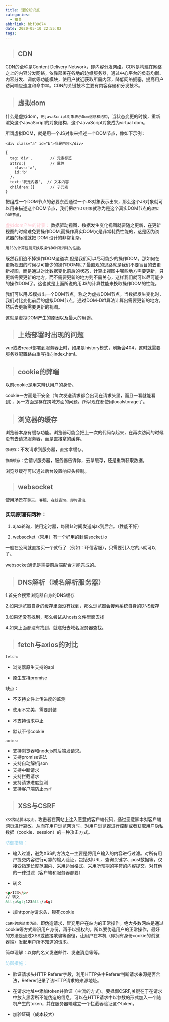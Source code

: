 ```yaml
---
title: 理论知识点
categories:
  - 相关
abbrlink: bbf09674
date: 2020-05-10 22:55:02
tags:
---
```


> ## CDN

CDN的全称是Content Delivery Network，即内容分发网络。CDN是构建在网络之上的内容分发网络，依靠部署在各地的边缘服务器，通过中心平台的负载均衡、内容分发、调度等功能模块，使用户就近获取所需内容，降低网络拥塞，提高用户访问响应速度和命中率。CDN的关键技术主要有内容存储和分发技术。

<!-- more -->

> ## 虚拟dom

什么是虚拟dom，<code>用javaScript对象表示Dom信息和结构</code>，当状态变更的时候，重新
渲染这个JavaScript的对象结构，这个JavaScript对象成为virtual dom。

所谓虚拟DOM，就是用一个JS对象来描述一个DOM节点，像如下示例：
```
<div class="a" id="b">我是内容</div>

{
  tag:'div',        // 元素标签
  attrs:{           // 属性
    class:'a',
    id:'b'
  },
  text:'我是内容',  // 文本内容
  children:[]       // 子元素
}
```
把组成一个DOM节点的必要东西通过一个JS对象表示出来，那么这个JS对象就可以用来描述这个DOM节点，我们把<code>这个JS对象</code>就称为是这个真实DOM节点的<code>虚拟DOM节点</code>。

<font color="pink">虚拟dom产生的背景：</font>
数据驱动视图，数据发生变化视图就要随之更新，在更新视图的时候难免要操作DOM,而操作真实DOM又是非常耗费性能的，这是因为浏览器的标准就把 DOM 设计的非常复杂。

<code>用JS的计算性能来换取操作DOM所消耗的性能。</code>

既然我们逃不掉操作DOM这道坎,但是我们可以尽可能少的操作DOM。那如何在更新视图的时候尽可能少的操作DOM呢？最直观的思路就是我们不要盲目的去更新视图，而是通过对比数据变化前后的状态，计算出视图中哪些地方需要更新，只更新需要更新的地方，而不需要更新的地方则不需关心，这样我们就可以尽可能少的操作DOM了。这也就是上面所说的用JS的计算性能来换取操作DOM的性能。

我们可以用JS模拟出一个DOM节点，称之为虚拟DOM节点。当数据发生变化时，我们对比变化前后的虚拟DOM节点，通过DOM-Diff算法计算出需要更新的地方，然后去更新需要更新的视图。

这就是虚拟DOM产生的原因以及最大的用途。

> ## 上线部署时出现的问题

vue或者react部署到服务器上时，如果是history模式，刷新会404，这时就需要服务器配置路由重写指向index.html。

> ## cookie的弊端

以前cookie是用来辨认用户的身份。

cookie一方面是不安全（每次发送请求都会出现在请求头里，而且一看就能看到），另一方面是存在跨域方面的问题。所以现在都使用localstorage了。

> ## 浏览器的缓存

浏览器本身有缓存功能。浏览器可能会把上一次的代码存起来，在再次访问的时候没有去请求服务器，而是直接拿的缓存。

<code>强缓存：</code>不发请求到服务器，直接拿缓存。

<code>协商缓存：</code>会请求服务器，服务器告诉你，去拿缓存，还是重新获取数据。

浏览器缓存可以通过后台设置响应头控制。

> ## websocket

使用场景在<code>聊天</code>、<code>客服</code>、<code>在线咨询</code>、<code>即时通讯</code>

### 实现原理有两种：

1. ajax轮询，使用定时器，每隔1s时间发送ajax到后台。（性能不好）

2. websocket（常用）有一个好用的封装socket.io

一般在公司就直接买一个就行了（例如：环信客服），只需要引入它的js就可以了。

websocket通讯是需要前后端配合才能完成的。

> ## DNS解析（域名解析服务器）

1.首先会搜索浏览器自身的DNS缓存

2.如果浏览器自身的缓存里面没有找到，那么浏览器会搜索系统自身的DNS缓存

3.如果还没有找到，那么尝试从hosts文件里面去找

4.如果上面都没有找到，就递归去域名服务器查找。

> ## fetch与axios的对比

<code>fetch:</code>

+ 浏览器原生支持的api

+ 原生支持promise

缺点： 
+ 不支持文件上传进度的监测

+ 使用不完美，需要封装

+ 不支持请求中止

+ 默认不带cookie

<code>axios:</code>

+ 支持浏览器和nodejs前后端发请求。
+ 支持promise语法
+ 支持自动解析json
+ 支持中断请求
+ 支持拦截请求
+ 支持请求进度监测
+ 支持客户端防止csrf

> ## XSS与CSRF

<code>XSS跨站脚本攻击。</code>攻击者在网站上注入恶意的客户端代码，通过恶意脚本对客户端网页进行篡改，从而在用户浏览网页时，对用户浏览器进行控制或者获取用户隐私数据（cookie、session）的一种攻击方式。

<font color="skyblue">防御措施：</font>

+ 输入过滤，避免XSS的方法之一主要是将用户输入的内容进行过滤。对所有用户提交内容进行可靠的输入验证，包括对URL、查询关键字、post数据等，仅接受指定长度范围内、采用适当格式、采用所预期的字符的内容提交，对其他的一律过滤（客户端和服务器都要）

+ 转义
```html
<p>123</p>
// 转义
&lt;p&gt;123&lt;/p&gt
```
+ 加httponly请求头，锁死cookie

<code>CSRF跨站请求伪造。</code>即伪造请求，冒充用户在站内的正常操作。绝大多数网站是通过cookie等方式辨识用户身份，再予以授权的。所以要伪造用户的正常操作，最好的方法是通过XSS或链接欺骗等途径，让用户在本机（即拥有身份cookie的浏览器端）发起用户所不知道的请求。

简单理解：以你的名义发送邮件、发送消息等等。

<font color="skyblue">防御措施：</font>

+ 验证请求头HTTP Referer字段，利用HTTP头中Referer判断请求来源是否合法，Referer记录了该HTTP请求的来源地址。

+ 在请求地址中添加token并验证（主流的方式）。要抵御CSRF,关键在于在请求中放入黑客所不能伪造的信息，可以在HTTP请求中以参数的形式加入一个随机产生的token，并在服务器端建立一个拦截器验证这个token。

+ 加验证码（成本较大）
